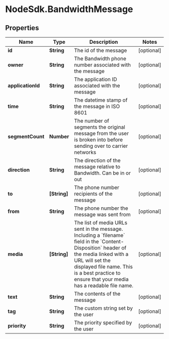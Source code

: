 # NodeSdk.BandwidthMessage

## Properties

Name | Type | Description | Notes
------------ | ------------- | ------------- | -------------
**id** | **String** | The id of the message | [optional] 
**owner** | **String** | The Bandwidth phone number associated with the message | [optional] 
**applicationId** | **String** | The application ID associated with the message | [optional] 
**time** | **String** | The datetime stamp of the message in ISO 8601 | [optional] 
**segmentCount** | **Number** | The number of segments the original message from the user is broken into before sending over to carrier networks | [optional] 
**direction** | **String** | The direction of the message relative to Bandwidth. Can be in or out | [optional] 
**to** | **[String]** | The phone number recipients of the message | [optional] 
**from** | **String** | The phone number the message was sent from | [optional] 
**media** | **[String]** | The list of media URLs sent in the message. Including a &#x60;filename&#x60; field in the &#x60;Content-Disposition&#x60; header of the media linked with a URL will set the displayed file name. This is a best practice to ensure that your media has a readable file name. | [optional] 
**text** | **String** | The contents of the message | [optional] 
**tag** | **String** | The custom string set by the user | [optional] 
**priority** | **String** | The priority specified by the user | [optional] 


